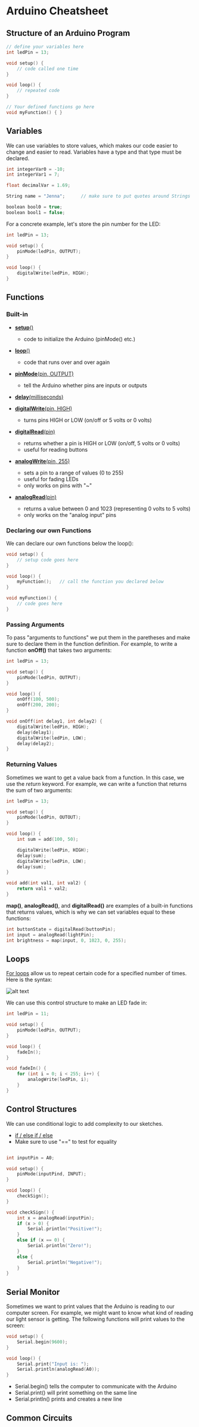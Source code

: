 # Arduino Cheatsheet

## Structure of an Arduino Program

```c++
// define your variables here
int ledPin = 13;

void setup() {
    // code called one time
}

void loop() {
    // repeated code
}

// Your defined functions go here 
void myFunction() { }
```

## Variables
We can use variables to store values, which makes our code easier to change and easier to read. Variables have a type and that type must be declared.

```c++
int integerVar0 = -10;
int integerVar1 = 7;

float decimalVar = 1.69;

String name = "Jenna";      // make sure to put quotes around Strings

boolean bool0 = true;
boolean bool1 = false;
```

For a concrete example, let's store the pin number for the LED:

```c++
int ledPin = 13;

void setup() {
    pinMode(ledPin, OUTPUT);
}

void loop() {
    digitalWrite(ledPin, HIGH);
}
```


## Functions

### Built-in 
* [**setup**()](https://www.arduino.cc/en/Reference/Setup)  
    * code to initialize the Arduino (pinMode() etc.)
* [**loop**()](https://www.arduino.cc/en/Reference/Loop)  
    * code that runs over and over again
* [**pinMode**(pin, OUTPUT)](https://www.arduino.cc/en/Reference/PinMode)  
    * tell the Arduino whether pins are inputs or outputs
* [**delay**(milliseconds)](https://www.arduino.cc/en/Reference/Delay)  

* [**digitalWrite**(pin, HIGH)](https://www.arduino.cc/en/Reference/DigitalWrite)
    * turns pins HIGH or LOW (on/off or 5 volts or 0 volts) 
* [**digitalRead**(pin)](https://www.arduino.cc/en/Reference/DigitalRead)  
    * returns whether a pin is HIGH or LOW (on/off, 5 volts or 0 volts)
    * useful for reading buttons
* [**analogWrite**(pin, 255)](https://www.arduino.cc/en/Reference/AnalogWrite)
    * sets a pin to a range of values (0 to 255)
    * useful for fading LEDs
    * only works on pins with "~"
* [**analogRead**(pin)](https://www.arduino.cc/en/Reference/AnalogRead)
    * returns a value between 0 and 1023 (representing 0 volts to 5 volts)
    * only works on the "analog input" pins

### Declaring our own Functions
We can declare our own functions below the loop():

```c++
void setup() {
    // setup code goes here
}

void loop() {
    myFunction();   // call the function you declared below
}

void myFunction() {
    // code goes here
}
```


### Passing Arguments
To pass "arguments to functions" we put them in the paretheses and make sure to declare them in the function definition. For example, to write a function **onOff()** that takes two arguments:

```c++
int ledPin = 13;

void setup() {
    pinMode(ledPin, OUTPUT);
}

void loop() {
    onOff(100, 500); 
    onOff(200, 200);
}

void onOff(int delay1, int delay2) {
    digitalWrite(ledPin, HIGH);
    delay(delay1);
    digitalWrite(ledPin, LOW);
    delay(delay2);
}
```

### Returning Values
Sometimes we want to get a value back from a function. In this case, we use the *return* keyword. For example, we can write a function that returns the sum of two arguments:

```c++
int ledPin = 13;

void setup() {
    pinMode(ledPin, OUTOUT);
}

void loop() {
    int sum = add(100, 50);

    digitalWrite(ledPin, HIGH);
    delay(sum);
    digitalWrite(ledPin, LOW);
    delay(sum);
}

void add(int val1, int val2) {
    return val1 + val2;
}
```

**map()**, **analogRead()**, and **digitalRead()** are examples of a built-in functions that returns values, which is why we can set variables equal to these functions:

```c++
int buttonState = digitalRead(buttonPin);
int input = analogRead(lightPin);
int brightness = map(input, 0, 1023, 0, 255);
```

## Loops
[For loops](https://www.arduino.cc/en/Reference/For) allow us to repeat certain code for a specified number of times. Here is the syntax:

![alt text](https://www.arduino.cc/en/uploads/Reference/ForLoopIllustrated.png)

We can use this control structure to make an LED fade in:

```c++
int ledPin = 11;

void setup() {
    pinMode(ledPin, OUTPUT);
}

void loop() {
    fadeIn();
}

void fadeIn() {
    for (int i = 0; i < 255; i++) {
        analogWrite(ledPin, i);
    }
}
```

## Control Structures
We can use conditional logic to add complexity to our sketches.
* [if / else if / else](https://www.arduino.cc/en/Reference/Else)
* Make sure to use "==" to test for equality

```c++

int inputPin = A0;

void setup() {
    pinMode(inputPind, INPUT);
}

void loop() {
    checkSign();
}

void checkSign() {
    int x = analogRead(inputPin);
    if (x > 0) {
        Serial.println("Positive!");
    }
    else if (x == 0) {
        Serial.println("Zero!");
    }
    else {
        Serial.println("Negative!");
    }
}
```

## Serial Monitor
Sometimes we want to print values that the Arduino is reading to our computer screen. For example, we might want to know what kind of reading our light sensor is getting. The following functions will print values to the screen:

```c++
void setup() {
    Serial.begin(9600);
}

void loop() {
    Serial.print("Input is: ");
    Serial.println(analogRead(A0));
}
```

* Serial.begin() tells the computer to communicate with the Arduino
* Serial.print() will print something on the same line
* Serial.println() prints and creates a new line

## Common Circuits


